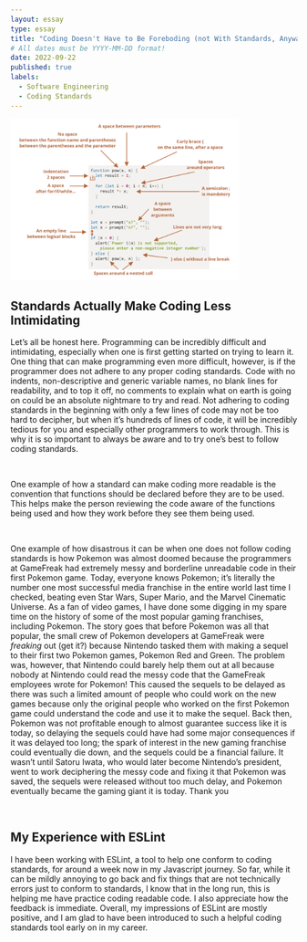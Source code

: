 ```yaml
---
layout: essay
type: essay
title: "Coding Doesn't Have to Be Foreboding (not With Standards, Anyways)"
# All dates must be YYYY-MM-DD format!
date: 2022-09-22
published: true
labels:
  - Software Engineering
  - Coding Standards
---
```

<img width = "400px" src="../img/coding_standards.png">
<h2>Standards Actually Make Coding Less Intimidating</h2>
<p>
  Let’s all be honest here.  Programming can be incredibly difficult and intimidating, especially when one is first getting started on trying to learn it.  One thing that can make programming even more difficult, however, is if the programmer does not adhere to any proper coding standards.  Code with no indents, non-descriptive and generic variable names, no blank lines for readability, and to top it off, no comments to explain what on earth is going on could be an absolute nightmare to try and read.  Not adhering to coding standards in the beginning with only a few lines of code may not be too hard to decipher, but when it’s hundreds of lines of code, it will be incredibly tedious for you and especially other programmers to work through.  This is why it is so important to always be aware and to try one’s best to follow coding standards.
</p>
<br>
<p>   One example of how a standard can make coding more readable is the convention that functions should be declared before they are to be used. This helps make the person reviewing the code aware of the functions being used and how they work before they see them being used. 
 </p>
<br>
<p> One example of how disastrous it can be when one does not follow coding standards is how Pokemon was almost doomed because the programmers at GameFreak had extremely messy and borderline unreadable code in their first Pokemon game. Today, everyone knows Pokemon; it’s literally the number one most successful media franchise in the entire world last time I checked, beating even Star Wars, Super Mario, and the Marvel Cinematic Universe.  As a fan of video games, I have done some digging in my spare time on the history of some of the most popular gaming franchises, including Pokemon.  The story goes that before Pokemon was all that popular, the small crew of Pokemon developers at GameFreak were <i>freaking</i> out (get it?) because Nintendo tasked them with making a sequel to their first two Pokemon games, Pokemon Red and Green.  The problem was, however, that Nintendo could barely help them out at all because nobody at Nintendo could read the messy code that the GameFreak employees wrote for Pokemon!  This caused the sequels to be delayed as there was such a limited amount of people who could work on the new games because only the original people who worked on the first Pokemon game could understand the code and use it to make the sequel.  Back then, Pokemon was not profitable enough to almost guarantee success like it is today, so delaying the sequels could have had some major consequences if it was delayed too long; the spark of interest in the new gaming franchise could eventually die down, and the sequels could be a financial failure.  It wasn’t until Satoru Iwata, who would later become Nintendo’s president, went to work deciphering the messy code and fixing it that Pokemon was saved, the sequels were released without too much delay, and Pokemon eventually became the gaming giant it is today.   Thank you
</p>
<br>

<h2>My Experience with ESLint</h2>
<p> I have been working with ESLint, a tool to help one conform to coding standards, for around a week now in my Javascript journey.  So far, while it can be mildly annoying to go back and fix things that are not technically errors just to conform to standards, I know that in the long run, this is helping me have practice coding readable code.  I also appreciate how the feedback is immediate.  Overall, my impressions of ESLint are mostly positive, and I am glad to have been introduced to such a helpful coding standards tool early on in my career.   
</p>

